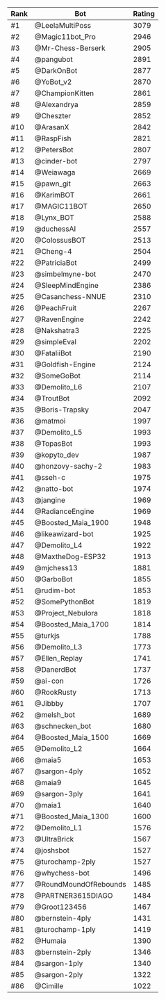 Rank|Bot|Rating
---|---|---
#1|@LeelaMultiPoss|3079
#2|@Magic11bot_Pro|2946
#3|@Mr-Chess-Berserk|2905
#4|@pangubot|2891
#5|@DarkOnBot|2877
#6|@YoBot_v2|2870
#7|@ChampionKitten|2861
#8|@Alexandrya|2859
#9|@Cheszter|2852
#10|@ArasanX|2842
#11|@RaspFish|2821
#12|@PetersBot|2807
#13|@cinder-bot|2797
#14|@Weiawaga|2669
#15|@pawn_git|2663
#16|@KarimBOT|2661
#17|@MAGIC11BOT|2650
#18|@Lynx_BOT|2588
#19|@duchessAI|2557
#20|@ColossusBOT|2513
#21|@Cheng-4|2504
#22|@PatriciaBot|2499
#23|@simbelmyne-bot|2470
#24|@SleepMindEngine|2386
#25|@Casanchess-NNUE|2310
#26|@PeachFruit|2267
#27|@RavenEngine|2242
#28|@Nakshatra3|2225
#29|@simpleEval|2202
#30|@FataliiBot|2190
#31|@Goldfish-Engine|2124
#32|@SomeGoBot|2114
#33|@Demolito_L6|2107
#34|@TroutBot|2092
#35|@Boris-Trapsky|2047
#36|@matmoi|1997
#37|@Demolito_L5|1993
#38|@TopasBot|1993
#39|@kopyto_dev|1987
#40|@honzovy-sachy-2|1983
#41|@sseh-c|1975
#42|@natto-bot|1974
#43|@jangine|1969
#44|@RadianceEngine|1969
#45|@Boosted_Maia_1900|1948
#46|@likeawizard-bot|1925
#47|@Demolito_L4|1922
#48|@MaxtheDog-ESP32|1913
#49|@mjchess13|1881
#50|@GarboBot|1855
#51|@rudim-bot|1853
#52|@SomePythonBot|1819
#53|@Project_Nebulora|1818
#54|@Boosted_Maia_1700|1814
#55|@turkjs|1788
#56|@Demolito_L3|1773
#57|@Ellen_Replay|1741
#58|@DanerdBot|1737
#59|@ai-con|1726
#60|@RookRusty|1713
#61|@Jibbby|1707
#62|@melsh_bot|1689
#63|@schnecken_bot|1680
#64|@Boosted_Maia_1500|1669
#65|@Demolito_L2|1664
#66|@maia5|1653
#67|@sargon-4ply|1652
#68|@maia9|1645
#69|@sargon-3ply|1641
#70|@maia1|1640
#71|@Boosted_Maia_1300|1600
#72|@Demolito_L1|1576
#73|@UltraBrick|1567
#74|@joshsbot|1527
#75|@turochamp-2ply|1527
#76|@whychess-bot|1496
#77|@RoundMoundOfRebounds|1485
#78|@PARTNER3615DIAGO|1484
#79|@Groot123456|1467
#80|@bernstein-4ply|1431
#81|@turochamp-1ply|1419
#82|@Humaia|1390
#83|@bernstein-2ply|1346
#84|@sargon-1ply|1340
#85|@sargon-2ply|1322
#86|@Cimille|1022

